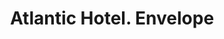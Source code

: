 ---
doi: 10.7916/D87S90QZ
date_other: '1893'
date_other_textual: '1893'
form: printed ephemera
genre:
- Envelopes
name:
- Atlantic Hotel
object_in_context_url: https://biggert.cul.columbia.edu/items/view/ave_biggert_00157
subject_hierarchical_geographic:
- Chicago, Illinois, United States
subject_name:
- Atlantic Hotel
title: Atlantic Hotel. Envelope
sort_title: Atlantic Hotel. Envelope
call_number: ave_biggert_00157
coordinates:
- 41.83694444444445,-87.68472222222222
pid: ave_biggert_00157
identifiers: ave_biggert_00157
thumbnail: https://derivativo-3.library.columbia.edu/iiif/2/ldpd:345135/full/!256,256/0/native.jpg
permalink: /biggert/ave_biggert_00157/
layout: iiif-image-page
---